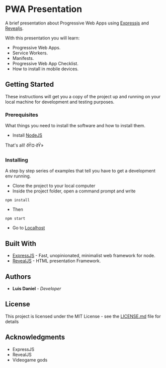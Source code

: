 # PWA Presentation

A brief presentation about Progressive Web Apps using [Expressjs](https://github.com/expressjs/express) and [Revealjs](https://github.com/hakimel/reveal.js).

With this presentation you will learn:

* Progressive Web Apps.
* Service Workers.
* Manifests.
* Progressive Web App Checklist.
* How to install in mobile devices.

## Getting Started

These instructions will get you a copy of the project up and running on your local machine for development and testing purposes.

### Prerequisites

What things you need to install the software and how to install them.

* Install [NodeJS](https://nodejs.org)

That's all! ðŸ¤·ðŸ»

### Installing

A step by step series of examples that tell you have to get a development env running.

* Clone the project to your local computer
* Inside the project folder, open a command prompt and write
```
npm install
```
* Then
```
npm start
```
* Go to [Localhost](http://localhost:3000)

## Built With

* [ExpressJS](https://github.com/expressjs/express) - Fast, unopinionated, minimalist web framework for node.
* [RevealJS](https://github.com/hakimel/reveal.js) - HTML presentation Framework.

## Authors

* **Luis Daniel** - *Developer*

## License

This project is licensed under the MIT License - see the [LICENSE.md](LICENSE.md) file for details

## Acknowledgments

* ExpressJS
* RevealJS
* Videogame gods
